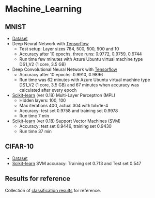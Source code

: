 # Machine_Learning
## MNIST
- [Dataset](http://yann.lecun.com/exdb/mnist/)
- Deep Neural Network with [Tensorflow](https://www.tensorflow.org/)
  * Test setup: Layer sizes 784, 500, 500, 500 and 10
  * Accuracy after 10 epochs, three runs: 0.9772, 0.9759, 0.9744
  * Run time few minutes with Azure Ubuntu virtual machine type DS1_V2 (1 core, 3.5 GB)
- Deep Convolutional Neural Network with [Tensorflow](https://www.tensorflow.org/)
  * Accuracy after 10 epochs: 0.9910, 0.9896
  * Run time was 62 minutes with Azure Ubuntu virtual machine type DS1_V2 (1 core, 3.5 GB) and 67 minutes when accuracy was calculated after every epoch
- [Scikit-learn](http://scikit-learn.org/stable/index.html) (ver 0.18) Multi-Layer Perceptron (MPL)
  * Hidden layers: 100, 100
  * Max iterations 400, actual 304 with tol=1e-4
  * Accuracy: test set 0.9758 and training set 0.9978
  * Run time 7 min
- [Scikit-learn](http://scikit-learn.org/stable/index.html) (ver 0.18) Support Vector Machines (SVM)
  * Accuracy: test set 0.9446, training set 0.9430
  * Run time 37 min 

## CIFAR-10
- [Dataset](http://www.cs.toronto.edu/~kriz/cifar.html)
- [Scikit-learn](http://scikit-learn.org/stable/index.html) SVM accuracy: Training set 0.713 and Test set 0.547


## Results for reference
Collection of [classification results](http://rodrigob.github.io/are_we_there_yet/build/classification_datasets_results.html) for reference.
